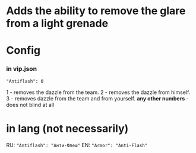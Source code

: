 # Adds the ability to remove the glare from a light grenade

# Config

### in vip.json
`"Antiflash": 0`
 
1 - removes the dazzle from the team.
2 - removes the dazzle from himself.
3 - removes dazzle from the team and from yourself.
**any other numbers** - does not blind at all

# in lang (not necessarily)

RU: `"Antiflash": "Анти-Флеш"`
EN: `"Armor": "Anti-Flash"`